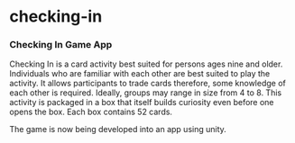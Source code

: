 # checking-in
### Checking In Game App

Checking In is a card activity best suited for persons ages nine and older. Individuals who are familiar with each other are best suited to play the activity. It allows
participants to trade cards therefore, some knowledge of each other is required. Ideally, groups may range in size from 4 to 8. This activity is packaged in a box that
itself builds curiosity even before one opens the box. Each box contains 52 cards.

The game is now being developed into an app using unity.

